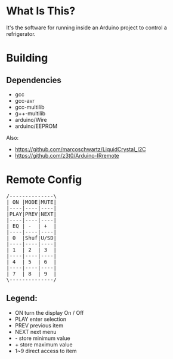 What Is This?
=============

It's the software for running inside an Arduino project to control a refrigerator.

Building
========

Dependencies
------------

- gcc
- gcc-avr
- gcc-multilib
- g++-multilib
- arduino/Wire
- arduino/EEPROM

Also:
- https://github.com/marcoschwartz/LiquidCrystal_I2C
- https://github.com/z3t0/Arduino-IRremote

Remote Config
=============

<pre>
/--------------\
| ON |MODE|MUTE|
|----|----|----|
|PLAY|PREV|NEXT|
|----|----|----|
| EQ | -  | +  |
|----|----|----|
| 0  |Shuf|U/SD|
|----|----|----|
| 1  | 2  | 3  |
|----|----|----|
| 4  | 5  | 6  |
|----|----|----|
| 7  | 8  | 9  |
\--------------/
</pre>

Legend:
-------
- ON turn the display On / Off
- PLAY enter selection
- PREV previous item
- NEXT next menu
- \- store minimum value
- \+ store maximum value
- 1~9 direct access to item

